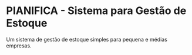 
# PIANIFICA - Sistema para Gestão de Estoque

Um sistema de gestão de estoque simples para pequena e médias empresas.
